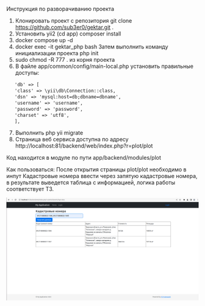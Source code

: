 Инструкция по разворачиванию проекта

1. Клонировать проект с репозитория git clone https://github.com/sub3er0/gektar.git .
2. Установить yii2 (cd app) composer install
3. docker compose up -d
4. docker exec -it gektar_php bash Затем выполнить команду инициализации проекта php init
5. sudo chmod -R 777 . из корня проекта
6. В файле app/common/config/main-local.php установить правильные доступы:
```
   'db' => [
   'class' => \yii\db\Connection::class,
   'dsn' => 'mysql:host=db;dbname=dbname',
   'username' => 'username',
   'password' => 'password',
   'charset' => 'utf8',
   ],
```
7. Выполнить php yii migrate
8. Страница веб сервиса доступна по адресу http://localhost:81/backend/web/index.php?r=plot/plot

Код находится в модуле по пути app/backend/modules/plot

Как пользоваться:
После открытия страницы plot/plot необходимо в инпут Кадастровые номера ввести через запятую кадастровые номера, в результате
выведется таблица с информацией, логика работы соответствует ТЗ.

![img.png](img.png)
